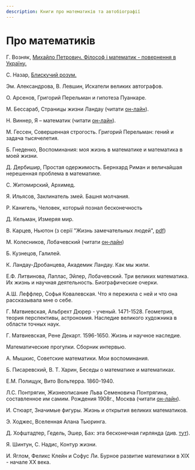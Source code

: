 ```yaml
---
description: Книги про математиків та автобіографії
---
```


# Про математиків

Г. Возняк, [Михайло Петрович. Філософ і математик - повернення в Україну.](https://www.yakaboo.ua/mihajlo-petrovich-filosof-i-matematik-povernennja-v-ukrainu.html)

С. Назар, [Блискучий розум.](https://bookclub.ua/catalog/books/pop/bliskuchiy-rozum)



Эм. Александрова, В. Левшин, Искатели великих автографов.

О. Арсенов, Григорий Перельман и гипотеза Пуанкаре.

М. Бессараб, Страницы жизни Ландау \(читати [он-лайн](http://www.prometeus.nsc.ru/archives/exhibits/landau/pagelife.ssi)\).

Н. Виннер, Я – математик \(читати [он-лайн](http://mathemlib.ru/books/item/f00/s00/z0000028/index.shtml)\).

М. Гессен, Совершенная строгость. Григорий Перельман: гений и задача тысячелетия.

Б. Гнеденко, Воспоминания: моя жизнь в математике и математика в моей жизни.

Д. Дербишир, Простая одержимость. Бернхард Риман и величайшая нерешенная проблема в математике.

С. Житомирский, Архимед.

Я. Ильясов, Заклинатель змей. Башня молчания.

Р. Канигель, Человек, который познал бесконечность

Д. Кельман, Измеряя мир.

В. Карцев, Ньютон \(з серії "Жизнь замечательных людей", [pdf](http://pyrkov-professor.ru/Portals/0/Mediateka/School/karcev_v_p_nyuton.pdf)\)

М. Колесников, Лобачевский \(читати [он-лайн](https://www.litmir.me/br/?b=196949&p=1)\)

Б. Кузнецов, Галилей.

К. Ландау-Дробанцева, Академик Ландау. Как мы жили.

Е.Ф. Литвинова, Лаплас, Эйлер, Лобачевский. Три великих математика. Их жизнь и научная деятельность. Биографические очерки.

А.Ш. Леффлер, Софья Ковалевская. Что я пережила с ней и что она рассказывала мне о себе.

Г. Матвиевская, Альбрехт Дюрер - ученый. 1471-1528. Геометрия, теория перспективы, астрономия. Наследие великого художника в области точных наук.

Г. Матвиевская, Рене Декарт. 1596-1650. Жизнь и научное наследие.

Математические прогулки. Сборник интервью.

А. Мышкис, Советские математики. Мои воспоминания.

Б. Писаревский, В. Т. Харин, Беседы о математике и математиках.

Е.М. Полищук, Вито Вольтерра. 1860-1940.

Л.С. Понтрягин, Жизнеописание Льва Семеновича Понтрягина, составленное им самим. Рождения 1908г., Москва \(читати [он-лайн](http://ega-math.narod.ru/LSP/book.htm)\).

И. Стюарт, Значимые фигуры. Жизнь и открытия великих математиков.

Э. Ходжес, Вселенная Алана Тьюринга.

Д. Хофштадтер, Гедель, Эшер, Бах: эта бесконечная гирлянда \(див. [тут](https://royallib.com/book/hofshtadter_daglas/gedel_esher_bah_eta_beskonechnaya_girlyanda.html)\).

Я. Шинтун, С. Надис, Контур жизни.

И. Яглом, Феликс Клейн и Софус Ли. Бурное развитие математики в ХІХ - начале ХХ века.

